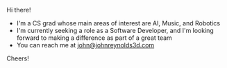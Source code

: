 Hi there!

-  I'm a CS grad whose main areas of interest are AI, Music, and Robotics
-  I'm currently seeking a role as a Software Developer, and I'm looking forward to making a difference as part of a great team
-  You can reach me at john@johnreynolds3d.com

Cheers!
